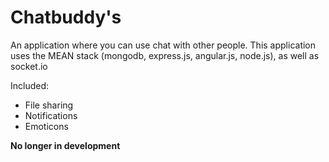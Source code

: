 # Chatbuddy's

An application where you can use chat with other people.
This application uses the MEAN stack (mongodb, express.js, angular.js, node.js), as well as socket.io

Included:
* File sharing
* Notifications
* Emoticons

**No longer in development**
